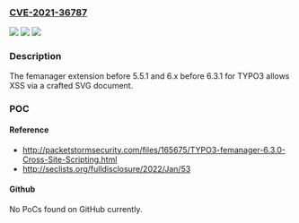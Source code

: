 ### [CVE-2021-36787](https://cve.mitre.org/cgi-bin/cvename.cgi?name=CVE-2021-36787)
![](https://img.shields.io/static/v1?label=Product&message=n%2Fa&color=blue)
![](https://img.shields.io/static/v1?label=Version&message=n%2Fa&color=blue)
![](https://img.shields.io/static/v1?label=Vulnerability&message=n%2Fa&color=brighgreen)

### Description

The femanager extension before 5.5.1 and 6.x before 6.3.1 for TYPO3 allows XSS via a crafted SVG document.

### POC

#### Reference
- http://packetstormsecurity.com/files/165675/TYPO3-femanager-6.3.0-Cross-Site-Scripting.html
- http://seclists.org/fulldisclosure/2022/Jan/53

#### Github
No PoCs found on GitHub currently.

